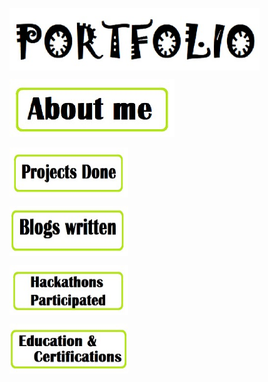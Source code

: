 
<a href="/about.md"><img src="https://github.com/abhishekmamdapure/abhishekmamdapure.github.io/blob/master/index_images/0.jpg?raw=true" align="center" height="100" width="400" ></a>



[![About me](https://github.com/abhishekmamdapure/abhishekmamdapure.github.io/blob/master/index_images/1.jpg?raw=true)](/about.md)


<a href="/projects.md"><img src="https://github.com/abhishekmamdapure/abhishekmamdapure.github.io/blob/master/index_images/2.jpg?raw=true" align="center" height="80" width="190" ></a>


<a href=""><img src="https://github.com/abhishekmamdapure/abhishekmamdapure.github.io/blob/master/index_images/3.jpg?raw=true" align="center" height="80" width="190" ></a>


<a href="/hackathon.md"><img src="https://github.com/abhishekmamdapure/abhishekmamdapure.github.io/blob/master/index_images/4.jpg?raw=true" align="center" height="80" width="190" ></a>


<a href="/edu-cert.md"><img src="https://github.com/abhishekmamdapure/abhishekmamdapure.github.io/blob/master/index_images/5.jpg?raw=true" align="center" height="80" width="190" ></a>
